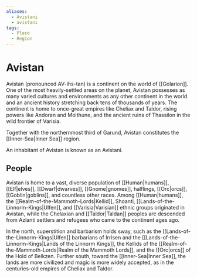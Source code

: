```yaml
---
aliases:
  - Avistani
  - avistani
tags:
  - Place
  - Region
---
```

# Avistan
Avistan (pronounced AV-ihs-tan) is a continent on the world of [[Golarion]]. One of the most heavily-settled areas on the planet, Avistan possesses as many varied cultures and environments as any other continent in the world and an ancient history stretching back tens of thousands of years. The continent is home to once-great empires like Cheliax and Taldor, rising powers like Andoran and Molthune, and the ancient ruins of Thassilon in the wild frontier of Varisia. 

Together with the northernmost third of Garund, Avistan constitutes the [[Inner-Sea|Inner Sea]] region.

An inhabitant of Avistan is known as an Avistani. 

## People
Avistan is home to a vast, diverse population of [[Human|humans]], [[Elf|elves]], [[Dwarf|dwarves]], [[Gnome|gnomes]], halflings, [[Orc|orcs]], [[Goblin|goblins]], and countless other races. Among [[Human|humans]], the [[Realm-of-the-Mammoth-Lords|Kellid]], Shoanti, [[Lands-of-the-Linnorm-Kings|Ulfen]], and [[Varisia|Varisian]] ethnic groups originated in Avistan, while the Chelaxian and [[Taldor|Taldan]] peoples are descended from Azlanti settlers and refugees who came to the continent ages ago.

In the north, superstition and barbarism holds sway, such as the [[Lands-of-the-Linnorm-Kings|Ulfen]] barbarians of Irrisen and the [[Lands-of-the-Linnorm-Kings|Lands of the Linnorm Kings]], the Kellids of the [[Realm-of-the-Mammoth-Lords|Realm of the Mammoth Lords]], and the [[Orc|orcs]] of the Hold of Belkzen. Further south, toward the [[Inner-Sea|Inner Sea]], the lands are more civilized and magic is more widely accepted, as in the centuries-old empires of Cheliax and Taldor.